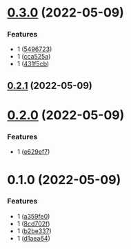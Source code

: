# [0.3.0](https://gitlab.inwesure.com/tracerhe/test-my-lib/compare/0.2.1...0.3.0) (2022-05-09)

### Features

- 1 ([5496723](https://gitlab.inwesure.com/tracerhe/test-my-lib/commit/5496723c5bf01ea9233b950504912d4a8e7a3a31))
- 1 ([cca525a](https://gitlab.inwesure.com/tracerhe/test-my-lib/commit/cca525a284fbc079c03f15dac7ce38be362c9833))
- 1 ([431f5cb](https://gitlab.inwesure.com/tracerhe/test-my-lib/commit/431f5cbc6966dfa92b7462d02d2ce798f20aad10))

## [0.2.1](https://gitlab.inwesure.com/tracerhe/test-my-lib/compare/0.2.0...0.2.1) (2022-05-09)

# [0.2.0](https://gitlab.inwesure.com/tracerhe/test-my-lib/compare/0.1.0...0.2.0) (2022-05-09)

### Features

- 1 ([e629ef7](https://gitlab.inwesure.com/tracerhe/test-my-lib/commit/e629ef7b9e0c7538885047cc79f3dc979cc66203))

# 0.1.0 (2022-05-09)

### Features

- 1 ([a359fe0](https://gitlab.inwesure.com/tracerhe/test-my-lib/commit/a359fe0334f3fccf5f27e3b18a20b70f5fd60be8))
- 1 ([8cd702f](https://gitlab.inwesure.com/tracerhe/test-my-lib/commit/8cd702feaa6d01193951b60f501d7027d3ea786a))
- 1 ([b2be337](https://gitlab.inwesure.com/tracerhe/test-my-lib/commit/b2be33703fbcaf5eb476729237d2f6c66d1be5a2))
- 1 ([d1aea64](https://gitlab.inwesure.com/tracerhe/test-my-lib/commit/d1aea6484b5861e266e6ac197cd4987678831298))
